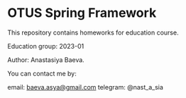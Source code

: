 # OTUS Spring Framework

This repository contains homeworks for education course.

Education group: 2023-01

Author: Anastasiya Baeva.

You can contact me by:

email: baeva.asya@gmail.com
telegram: @nast_a_sia

